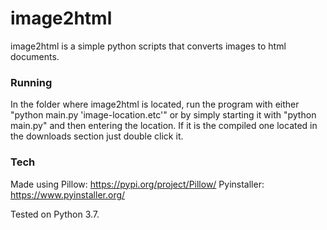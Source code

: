 # image2html

image2html is a simple python scripts that converts images to html documents.

### Running
In the folder where image2html is located, run the program with either "python main.py 'image-location.etc'" or by simply starting it with "python main.py" and then entering the location. If it is the compiled one located in the downloads section just double click it.

### Tech
Made using Pillow: https://pypi.org/project/Pillow/
Pyinstaller: https://www.pyinstaller.org/

Tested on Python 3.7.
